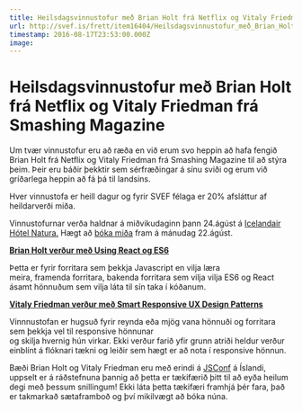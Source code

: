 ```yaml
---
title: Heilsdagsvinnustofur með Brian Holt frá Netflix og Vitaly Friedman frá Smashing Magazine
url: http://svef.is/frett/item16404/Heilsdagsvinnustofur_með_Brian_Holt_frá_Netflix_og_Vitaly_Friedman_frá_Smashing_Magazine
timestamp: 2016-08-17T23:53:00.000Z
image: 
---
```


# Heilsdagsvinnustofur með Brian Holt frá Netflix og Vitaly Friedman frá Smashing Magazine

Um tvær vinnustofur eru að ræða en við erum svo heppin að hafa fengið Brian Holt frá Netflix og Vitaly Friedman frá Smashing Magazine til að stýra þeim. Þeir eru báðir þekktir sem sérfræðingar á sínu sviði og erum við gríðarlega heppin að fá þá til landsins.

Hver vinnustofa er heill dagur og fyrir SVEF félaga er 20% afsláttur af heildarverði miða.  

Vinnustofurnar verða haldnar á miðvikudaginn þann 24.ágúst á  [Icelandair Hótel Natura.](http://www.icelandairhotels.com/en/hotels/natura/maps-directions) Hægt að [bóka miða](../../../../../vidburdir/jsconf-es6-react) fram á mánudag 22.ágúst.

**[Brian Holt verður með Using React og ES6](../../../../../vidburdir/jsconf-es6-react)**

Þetta er fyrir forritara sem þekkja Javascript en vilja læra meira, framenda forritara, bakenda forritara sem vilja vilja ES6 og React ásamt hönnuðum sem vilja láta til sín taka í kóðanum.

**[Vitaly Friedman verður með Smart Responsive UX Design Patterns](../../../../../vidburdir/jsconf-ux-design-patterns)**

Vinnnustofan er hugsuð fyrir reynda eða mjög vana hönnuði og forritara sem þekkja vel til responsive hönnunar og skilja hvernig hún virkar. Ekki verður farið yfir grunn atriði heldur verður einblínt á flóknari tækni og leiðir sem hægt er að nota í responsive hönnun.

  
Bæði Brian Holt og Vitaly Friedman eru með erindi á [JSConf](https://2016.jsconf.is/) á Íslandi, uppselt er á ráðstefnuna þannig að þetta er tækifærið þitt til að eyða heilum degi með þessum snillingum! Ekki láta þetta tækifæri framhjá þér fara, það er takmarkað sætaframboð og því mikilvægt að bóka núna.
